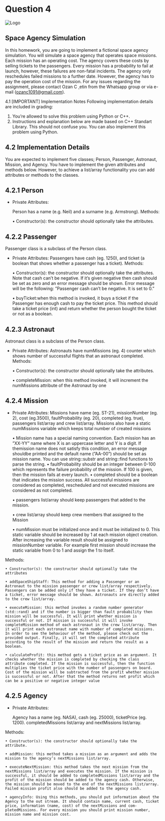 # Question 4
![Logo](https://miro.medium.com/max/560/1*fDUoSfIWyLKVBH9TMcgvcw.png)

## Space Agency Simulation 



In this homework, you are going to implement a fictional space agency simulation. You will simulate a space agency that operates space missions. Each mission has an operating cost. The agency covers these costs by selling tickets to the passengers. Every mission has a probability to fail at launch, however, these failures are non-fatal incidents. The agency only reschedules failed missions to a further date. However, the agency has to pay the operation cost of the mission.
For any issues regarding the assignment, please contact Ozan C ̧ etin from
the Whatsapp group or via e-mail (ozanc1091@gmail.com).

4.1 [IMPORTANT] Implementation Notes
Following implementation details are included in grading:
1. You’re allowed to solve this problem using Python or C++.
2. Instructions and explanation below are made based on C++ Standart
Library. This should not confuse you. You can also implement this
problem using Python.



## 4.2 Implementation Details

You are expected to implement five classes; Person, Passenger, Astronaut, Mission, and Agency. You have to implement the given attributes and methods below. However, to achieve a list/array functionality you can add attributes or methods to the classes.

## 4.2.1 Person
- Private Attributes:
    
    Person has a name (e.g. Neil) and a surname (e.g. Armstrong).
Methods:
    
    • Constructor(s): the constructor should optionally take the attributes.
## 4.2.2 Passenger

Passenger class is a subclass of the Person class.
- Private Attributes:
    Passengers have cash (eg. 1250), and ticket (a boolean that shows whether a passenger has a ticket).
Methods:
    
    • Constructor(s): the constructor should optionally take the attributes. Note that cash can’t be negative. If it’s given negative then cash should be set as zero and an error message should be shown. Error message will be the following: ”Passenger cash can’t be negative. It is set to 0.”

    • buyTicket:when this method is invoked, it buys a ticket if the Passenger has enough cash to pay the ticket price. This method should take a ticket price (int) and return whether the person bought the ticket or not as a boolean.

## 4.2.3 Astronaut
Astronaut class is a subclass of the Person class.
- Private Attributes:
    Astronauts have numMissions (eg. 4) counter which shows number of successful flights that an astronaut completed.
Methods:
    
    • Constructor(s): the constructor should optionally take the attributes.
    
    • completeMission: when this method invoked, it will increment the numMissions attribute of the Astronaut by one

## 4.2.4 Mission
- Private Attributes:
    Missions have name (eg. ST-21), missionNumber (eg. 2), cost (eg.3500), faultProbability (eg. 20), completed (eg. true), passengers list/array and crew list/array. Missions also have a static numMissions variable which keeps total number of created missions

    • Mission name has a special naming convention. Each mission has an ”XX-YY” name where X is an uppercase letter and Y is a digit. If themission name does not satisfy this condition, an error message shouldbe printed and the default name (”AA-00”) should be set as mission name. You can use string::substr and string::find functions to parse the string.
    • faultProbability should be an integer between 0-100 which represents the failure probability of the mission. If 100 is given, then the mission fails at every launch.
    • completed should be a boolean that indicates the mission success. All successful missions are considered as completed, rescheduled and not executed missions are considered as not completed.

    • passengers list/array should keep passengers that added to the mission.

    • crew list/array should keep crew members that assigned to the Mission

    • numMission must be initialized once and it must be initialized to 0. This static variable should be increased by 1 at each mission object creation. After increasing the variable result should be assigned to missionNumber variable. For example first mission should increase the static variable from 0 to 1 and assign the 1 to itself.

Methods:

    • Constructor(s): the constructor should optionally take the attributes

    • addSpaceShipStaff: This method for adding a Passenger or an Astronaut to the mission passenger or crew list/array respectively. Passengers can be added only if they have a ticket. If they don’t have a ticket, error message should be shown. Astronauts are directly added to the crew list/array.

    • executeMission: this method invokes a random number generator (std::rand) and if the number is bigger than fault probability then mission will be successful. It will print whether mission is successful or not. If mission is successful it will invoke completeMission method of each astronaut in the crew list/array. Then it will print each astronaut name with number of completed missions. In order to see the behaviour of the method, please check out the provided output. Finally, it will set the completed attribute according to the result of the mission and return the result as a boolean.

    • calculateProfit: this method gets a ticket price as an argument. It checks whether the mission is completed by checking the class attribute completed. If the mission is successful, then the function multiplies the ticket price with the number of passengers on board. Cost of the mission will be subtracted from the profit whether mission is successful or not. After that the method returns net profit which can be a positive or negative integer value

## 4.2.5 Agency
- Private Attributes:

    Agency has a name (eg. NASA), cash (eg. 25000), ticketPrice (eg. 1200). completedMissions list/array and nextMissions list/array.

Methods:

    • Constructor(s): the constructor should optionally take the attribute.
    
    • addMission: this method takes a mission as an argument and adds the mission to the agency’s nextMissions list/array.
    
    • executeNextMission: this method takes the next mission from the nextMissions list/array and executes the mission. If the mission is successful, it should be added to completedMissions list/array and the profit of the mission should be added to the agency cash. Otherwise, the mission should be moved to the end of the nextMissions list/array. Failed mission profit also should be added to the agency cash.
    
    • agencyInfo: Using this methods, you should put information about the Agency to the out stream. It should contain name, current cash, ticket price, information (name, cost) of the nextMissions and com- pletedMissions. For every mission you should print mission number, mission name and mission cost.




